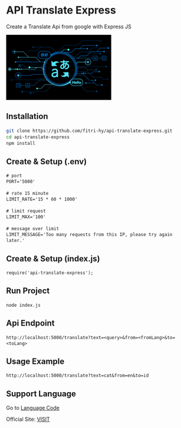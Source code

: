 # API Translate Express

Create a Translate Api from google with Express JS

<img src="Screenshoot.png" />

## Installation
```sh
git clone https://github.com/fitri-hy/api-translate-express.git
cd api-translate-express
npm install
```

## Create & Setup (.env)
```
# port
PORT='5000'

# rate 15 minute
LIMIT_RATE='15 * 60 * 1000'

# limit request
LIMIT_MAX='100'

# message over limit
LIMIT_MESSAGE='Too many requests from this IP, please try again later.'
```

## Create & Setup (index.js)
```
require('api-translate-express');
```

## Run Project
```
node index.js
```

## Api Endpoint
```
http://localhost:5000/translate?text=<query>&from=<fromLang>&to=<toLang>
```

## Usage Example
```
http://localhost:5000/translate?text=cat&from=en&to=id
```

## Support Language
Go to <a href="https://www.ibm.com/docs/en/cognos-controller/10.4.2?topic=codes-language">Language Code</a>


Official Site: <a href="https://hy-tech.my.id/">VISIT</a>

